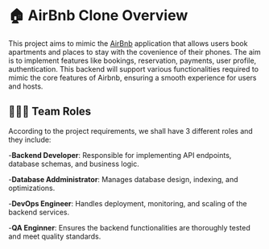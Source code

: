 # 🏠 AirBnb Clone Overview

This project aims to mimic the [AirBnb](https://www.airbnb.com/) application that allows users book apartments and places to stay with the covenience of their phones. The aim is to implement features like bookings, reservation, payments, user profile, authentication. This backend will support various functionalities required to mimic the core features of Airbnb, ensuring a smooth experience for users and hosts.

## 👨🏼‍💻 Team Roles

According to the project requirements, we shall have 3 different roles and they include:

-**Backend Developer**: Responsible for implementing API endpoints, database schemas, and business logic.

-**Database Addministrator**: Manages database design, indexing, and optimizations.

-**DevOps Engineer**: Handles deployment, monitoring, and scaling of the backend services.

-**QA Enginner**: Ensures the backend functionalities are thoroughly tested and meet quality standards.
